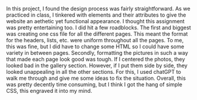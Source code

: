 In this project, I found the design process was fairly straightforward. As we practiced in class, I tinkered with elements and their attributes to give the website an aethetic yet functional appearance.
I thought this assignment was pretty entertaining too. I did hit a few roadblocks. The first and biggest was creating one css file for all the different pages. This meant the format for the headers, lists, etc. were 
uniform throughout all the pages. To me, this was fine, but I did have to change some HTML so I could have some variety in between pages. Secondly, formatting the pictures in such a way that made each page look good was tough.
If I centered the photos, they looked bad in the gallery section. However, if I put them side by side, they looked unappealing in all the other sections. For this, I used chatGPT to walk me through and give me some ideas
to fix the situation. Overall, this was pretty decently time consuming, but I think I got the hang of simple CSS, this engraved it into my mind. 
